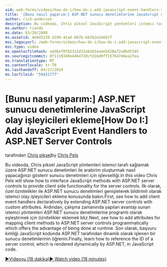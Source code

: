 ```yaml
---
uid: web-forms/videos/how-do-i/how-do-i-add-javascript-event-handlers-to-aspnet-server-controls
title: '[Bunu nasıl yaparım:] ASP.NET sunucu denetimlerine JavaScript olay işleyicileri ekleme | Microsoft Docs'
author: rick-anderson
description: Bu videoda, Chris piksel JavaScript yöntemleri istemci tarafı sağlamak üzere ASP.NET sunucu denetimleri ile arabirim oluşturmak nasıl yapacağınızı gösterir işlevselliği için sunucu Sözl...
ms.author: riande
ms.date: 03/20/2008
ms.assetid: 4e8d3220-3299-41ad-897b-bbf62e2e667f
msc.legacyurl: /web-forms/videos/how-do-i/how-do-i-add-javascript-event-handlers-to-aspnet-server-controls
msc.type: video
ms.openlocfilehash: a4d6ef0f82312d32eb1b5aade5428af2a8bd5345
ms.sourcegitcommit: 0f1119340e4464720cfd16d0ff15764746ea1fea
ms.translationtype: MT
ms.contentlocale: tr-TR
ms.lasthandoff: 04/17/2019
ms.locfileid: "59421777"
---
```

# <a name="how-do-i-add-javascript-event-handlers-to-aspnet-server-controls"></a><span data-ttu-id="79b7b-103">[Bunu nasıl yaparım:] ASP.NET sunucu denetimlerine JavaScript olay işleyicileri ekleme</span><span class="sxs-lookup"><span data-stu-id="79b7b-103">[How Do I:] Add JavaScript Event Handlers to ASP.NET Server Controls</span></span>

<span data-ttu-id="79b7b-104">tarafından [Chris piksel](https://twitter.com/chrispels)</span><span class="sxs-lookup"><span data-stu-id="79b7b-104">by [Chris Pels](https://twitter.com/chrispels)</span></span>

<span data-ttu-id="79b7b-105">Bu videoda, Chris piksel JavaScript yöntemleri istemci tarafı sağlamak üzere ASP.NET sunucu denetimleri ile arabirim oluşturmak nasıl yapacağınızı gösterir sunucu denetimleri için işlevselliği.</span><span class="sxs-lookup"><span data-stu-id="79b7b-105">In this video Chris Pels will show how to interface JavaScript methods with ASP.NET server controls to provide client side functionality for the server controls.</span></span> <span data-ttu-id="79b7b-106">İlk olarak, özel öznitelikler ile ASP.NET sunucu denetimleri genişleterek bildirimli olarak istemci olay işleyicileri ekleme konusunda bakın.</span><span class="sxs-lookup"><span data-stu-id="79b7b-106">First, see how to add client event handlers declaratively by extending ASP.NET server controls with custom attributes.</span></span> <span data-ttu-id="79b7b-107">Ardından, çalışma zamanında yapılan avantajı sunan istemci yöntemleri ASP.NET sunucu denetimlerine programlı olarak eşleştirmek için öznitelikler eklemek bkz.</span><span class="sxs-lookup"><span data-stu-id="79b7b-107">Next, see how to add attributes for mapping client methods to ASP.NET server controls programmatically which offers the advantage of being done at runtime.</span></span> <span data-ttu-id="79b7b-108">Son olarak, başvuru kimliği JavaScript kodunda ASP.NET tarafından dinamik olarak işlenen bir sunucu denetimlerinin öğrenin.</span><span class="sxs-lookup"><span data-stu-id="79b7b-108">Finally, learn how to reference the ID of a server control, which is rendered dynamically by ASP.NET, in JavaScript code.</span></span>

[<span data-ttu-id="79b7b-109">&#9654;Videoyu (18 dakika)</span><span class="sxs-lookup"><span data-stu-id="79b7b-109">&#9654; Watch video (18 minutes)</span></span>](https://channel9.msdn.com/Blogs/ASP-NET-Site-Videos/how-do-i-add-javascript-event-handlers-to-aspnet-server-controls)
